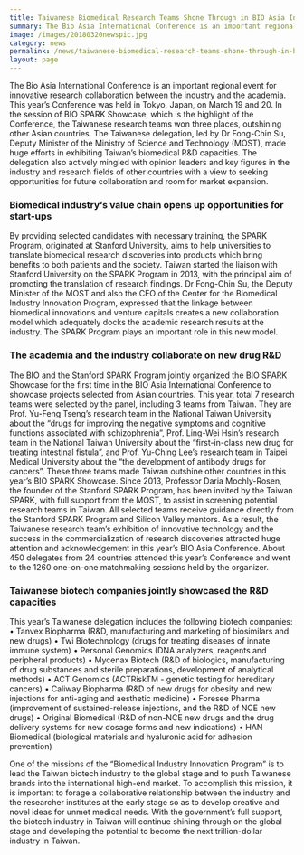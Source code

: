 ```yaml
---
title: Taiwanese Biomedical Research Teams Shone Through in BIO Asia International Conference
summary: The Bio Asia International Conference is an important regional event for innovative research collaboration between the industry and the academia.
image: /images/20180320newspic.jpg
category: news
permalink: /news/taiwanese-biomedical-research-teams-shone-through-in-bio-asia-international-conference/
layout: page
---
```


The Bio Asia International Conference is an important regional event for innovative research collaboration between the industry and the academia.  This year’s Conference was held in Tokyo, Japan, on March 19 and 20.  In the session of BIO SPARK Showcase, which is the highlight of the Conference, the Taiwanese research teams won three places, outshining other Asian countries.   The Taiwanese delegation, led by Dr Fong-Chin Su, Deputy Minister of the Ministry of Science and Technology (MOST), made huge efforts in exhibiting Taiwan’s biomedical R&D capacities.  The delegation also actively mingled with opinion leaders and key figures in the industry and research fields of other countries with a view to seeking opportunities for future collaboration and room for market expansion. 

### Biomedical industry‘s value chain opens up opportunities for start-ups
By providing selected candidates with necessary training, the SPARK Program, originated at Stanford University, aims to help universities to translate biomedical research discoveries into products which bring benefits to both patients and the society.  Taiwan started the liaison with Stanford University on the SPARK Program in 2013, with the principal aim of promoting the translation of research findings. 
Dr Fong-Chin Su, the Deputy Minister of the MOST and also the CEO of the Center for the Biomedical Industry Innovation Program, expressed that the linkage between biomedical innovations and venture capitals creates a new collaboration model which adequately docks the academic research results at the industry.  The SPARK Program plays an important role in this new model. 

### The academia and the industry collaborate on new drug R&D
The BIO and the Stanford SPARK Program jointly organized the BIO SPARK Showcase for the first time in the BIO Asia International Conference to showcase projects selected from Asian countries.  This year, total 7 research teams were selected by the panel, including 3 teams from Taiwan.  They are Prof. Yu-Feng Tseng’s research team in the National Taiwan University about the “drugs for improving the negative symptoms and cognitive functions associated with schizophrenia”, Prof. Ling-Wei Hsin’s research team in the National Taiwan University about the “first-in-class new drug for treating intestinal fistula”, and Prof. Yu-Ching Lee’s research team in Taipei Medical University about the “the development of antibody drugs for cancers”.  These three teams made Taiwan outshine other countries in this year’s BIO SPARK Showcase.
Since 2013, Professor Daria Mochly-Rosen, the founder of the Stanford SPARK Program, has been invited by the Taiwan SPARK, with full support from the MOST, to assist in screening potential research teams in Taiwan.  All selected teams receive guidance directly from the Stanford SPARK Program and Silicon Valley mentors.  As a result, the Taiwanese research team’s exhibition of innovative technology and the success in the commercialization of research discoveries attracted huge attention and acknowledgement in this year’s BIO Asia Conference.  About 450 delegates from 24 countries attended this year’s Conference and went to the 1260 one-on-one matchmaking sessions held by the organizer. 

### Taiwanese biotech companies jointly showcased the R&D capacities
This year’s Taiwanese delegation includes the following biotech companies: 
•	Tanvex Biopharma (R&D, manufacturing and marketing of biosimilars and new drugs)
•	Twi Biotechnology (drugs for treating diseases of innate immune system)
•	Personal Genomics (DNA analyzers, reagents and peripheral products)
•	Mycenax Biotech (R&D of biologics, manufacturing of drug substances and sterile preparations, development of analytical methods)
•	ACT Genomics (ACTRiskTM - genetic testing for hereditary cancers)
•	Caliway Biopharma (R&D of new drugs for obesity and new injections for anti-aging and aesthetic medicine)
•	Foresee Pharma (improvement of sustained-release injections, and the R&D of NCE new drugs)
•	Original Biomedical (R&D of non-NCE new drugs and the drug delivery systems for new dosage forms and new indications)
•	HAN Biomedical (biological materials and hyaluronic acid for adhesion prevention)

One of the missions of the “Biomedical Industry Innovation Program” is to lead the Taiwan biotech industry to the global stage and to push Taiwanese brands into the international high-end market.  To accomplish this mission, it is important to forage a collaborative relationship between the industry and the researcher institutes at the early stage so as to develop creative and novel ideas for unmet medical needs. With the government’s full support, the biotech industry in Taiwan will continue shining through on the global stage and developing the potential to become the next trillion-dollar industry in Taiwan.
 
